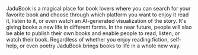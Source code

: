 JaduBook is a magical place for book lovers where you can search for your favorite book and choose through which platform you want to enjoy it read it, listen to it, or even watch an AI-generated visualization of the story. It's giving books a new life in different forms. In the near future, people will also be able to publish their own books and enable people to read, listen, or watch their book. Regardless of whether you enjoy reading fiction, self-help, or even poetry JaduBook brings books to life in a whole new way.
